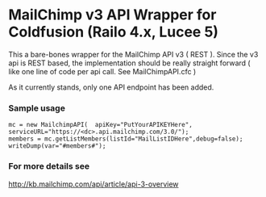 # MailChimp v3 API Wrapper for Coldfusion (Railo 4.x, Lucee 5)

This a bare-bones wrapper for the MailChimp API v3 ( REST ). Since the v3 api is REST based, the implementation should be really straight forward ( like one line of code per api call. See MailChimpAPI.cfc )

As it currently stands, only one API endpoint has been added.

### Sample usage
```
mc = new MailchimpAPI(	apiKey="PutYourAPIKEYHere", serviceURL="https://<dc>.api.mailchimp.com/3.0/");
members = mc.getListMembers(listId="MailListIDHere",debug=false);
writeDump(var="#members#");
```
### For more details see
http://kb.mailchimp.com/api/article/api-3-overview
